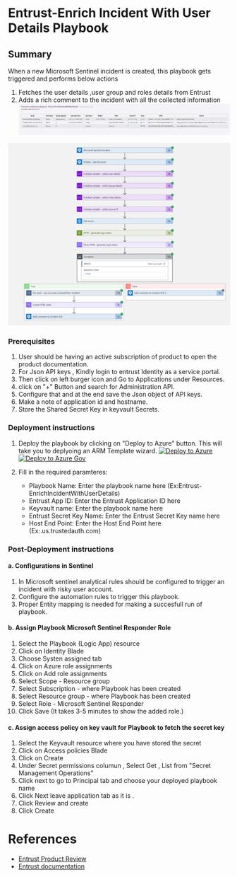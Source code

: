 # Entrust-Enrich Incident With User Details Playbook
 ## Summary
 When a new Microsoft Sentinel incident is created, this playbook gets triggered and performs below actions
 1. Fetches the user details ,user group and roles details from Entrust
 2. Adds a rich comment to the incident with all the collected information
    ![Comment example](./images/Entrust-EnrichIncidentWithUserDetails_incident_comment.png)

![Playbook Designer view](./images/Entrust-EnrichIncidentWithUserDetails_light.png)<br>

### Prerequisites 
1. User should be having an active subscription of product to open the product documentation.
2. For Json API keys , Kindly login to entrust Identity as a service portal.
3. Then click on left burger icon and Go to Applications under Resources.
4. click on "+" Button and search for Administration API.
5. Configure that and at the end save the Json object of API keys.
6. Make a note of application id and hostname.
7. Store the Shared Secret Key in keyvault Secrets. 

### Deployment instructions 
1. Deploy the playbook by clicking on "Deploy to Azure" button. This will take you to deplyoing an ARM Template wizard.
[![Deploy to Azure](https://aka.ms/deploytoazurebutton)](https://portal.azure.com/#create/Microsoft.Template/uri/https%3A%2F%2Fraw.githubusercontent.com%2FAzure%2FAzure-Sentinel%2Fmaster%2FSolutions%2FEntrustIdentityAsaService%2FPlaybooks%2FEntrustPlaybooks%2FEntrust-EnrichIncidentWithUserDetails%2Fazuredeploy.json)
[![Deploy to Azure Gov](https://aka.ms/deploytoazuregovbutton)](https://portal.azure.us/#create/Microsoft.Template/uri/https%3A%2F%2Fraw.githubusercontent.com%2FAzure%2FAzure-Sentinel%2Fmaster%2FSolutions%2FEntrustIdentityAsaService%2FPlaybooks%2FEntrustPlaybooks%2FEntrust-EnrichIncidentWithUserDetails%2Fazuredeploy.json)

2. Fill in the required paramteres:
    * Playbook Name: Enter the playbook name here (Ex:Entrust-EnrichIncidentWithUserDetails)
	* Entrust App ID: Enter the Entrust Application ID here
	* Keyvault name: Enter the playbook name here
	* Entrust Secret Key Name: Enter the Entrust Secret Key name here
	* Host End Point: Enter the Host End Point here (Ex:<Oraganization>.us.trustedauth.com)
    
### Post-Deployment instructions 
#### a. Configurations in Sentinel
1. In Microsoft sentinel analytical rules should be configured to trigger an incident with risky user account.
2. Configure the automation rules to trigger this playbook.
3. Proper Entity mapping is needed for making a succesfull run of playbook.

#### b. Assign Playbook Microsoft Sentinel Responder Role
1. Select the Playbook (Logic App) resource
2. Click on Identity Blade
3. Choose Systen assigned tab
4. Click on Azure role assignments
5. Click on Add role assignments
6. Select Scope - Resource group
7. Select Subscription - where Playbook has been created
8. Select Resource group - where Playbook has been created
9. Select Role - Microsoft Sentinel Responder
10. Click Save (It takes 3-5 minutes to show the added role.)

#### c. Assign access policy on key vault for Playbook to fetch the secret key
1. Select the Keyvault resource where you have stored the secret
2. Click on Access policies Blade
3. Click on Create
4. Under Secret permissions columun , Select Get , List from "Secret Management Operations"
5. Click next to go to Principal tab and choose your deployed playbook name
6. Click Next leave application tab as it is .
7. Click Review and create
8. Click Create

#  References
 - [Entrust Product Review](https://www.entrust.com/-/media/documentation/datasheets/entrust-identity-as-a-service-ss.pdf)
 - [Entrust documentation](https://www.entrust.com/documentation)